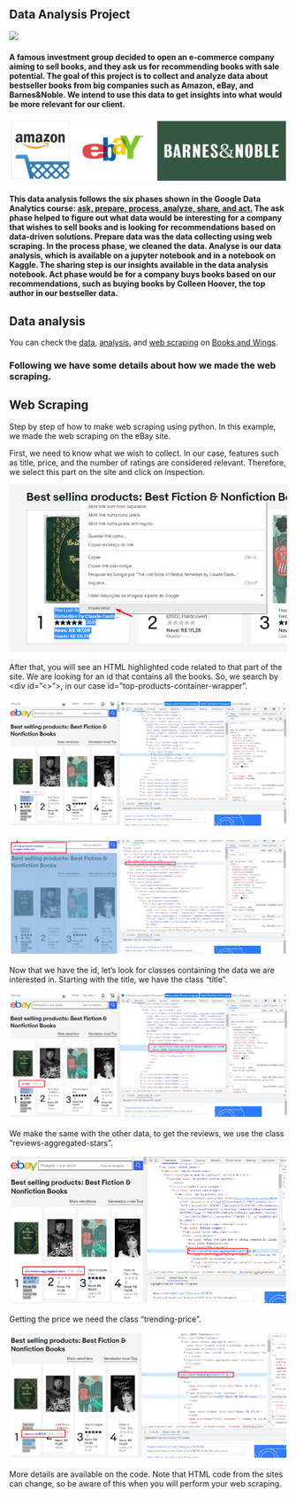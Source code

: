 ## Data Analysis Project

<img src="https://github.com/Wallis16/Data-Science-Portfolio/blob/main/Books%20%26%20Wings/Figures/books.jpg" width="400">

#### A famous investment group decided to open an e-commerce company aiming to sell books, and they ask us for recommending books with sale potential. The goal of this project is to collect and analyze data about bestseller books from big companies such as Amazon, eBay, and Barnes&Noble. We intend to use this data to get insights into what would be more relevant for our client.

![alt text](https://github.com/Wallis16/Data-Science-Portfolio/blob/main/Books%20%26%20Wings/Figures/presentation_image.jpg)

#### This data analysis follows the six phases shown in the Google Data Analytics course: [ask, prepare, process, analyze, share, and act.](https://medium.com/codex/6-phases-of-data-analysis-according-to-google-9e084b89f848) The ask phase helped to figure out what data would be interesting for a company that wishes to sell books and is looking for recommendations based on data-driven solutions. Prepare data was the data collecting using web scraping. In the process phase, we cleaned the data. Analyse is our data analysis, which is available on a jupyter notebook and in a notebook on Kaggle. The sharing step is our insights available in the data analysis notebook. Act phase would be for a company buys books based on our recommendations, such as buying books by Colleen Hoover, the top author in our bestseller data.

## Data analysis
You can check the [data](https://github.com/Wallis16/Web-Scraping-and-EDA-Bookstore/tree/main/Books%20%26%20Wings/Data), [analysis](https://github.com/Wallis16/Web-Scraping-and-EDA-Bookstore/tree/main/Books%20%26%20Wings/Data%20Analysis), and [web scraping](https://github.com/Wallis16/Web-Scraping-and-EDA-Bookstore/tree/main/Books%20%26%20Wings/Web%20Scraping) on [Books and Wings](https://github.com/Wallis16/Web-Scraping-and-EDA-Bookstore/tree/main/Books%20%26%20Wings).

### Following we have some details about how we made the web scraping. 

## Web Scraping
Step by step of how to make web scraping using python. In this example, we made the web scraping on the eBay site.

First, we need to know what we wish to collect. In our case, features such as title, price, and the number of ratings are considered relevant. Therefore, we select this part on the site and click on inspection.

![alt text](https://github.com/Wallis16/Data-Science-Portfolio/blob/main/Books%20%26%20Wings/Figures/web_scraping_step_by_step_1.png)

After that, you will see an HTML highlighted code related to that part of the site. We are looking for an id that contains all the books. So, we search by <div id=”<>”>, in our case id=”top-products-container-wrapper”.

![alt text](https://github.com/Wallis16/Data-Science-Portfolio/blob/main/Books%20%26%20Wings/Figures/web_scraping_step_by_step_2.png)

![alt text](https://github.com/Wallis16/Data-Science-Portfolio/blob/main/Books%20%26%20Wings/Figures/web_scraping_step_by_step_3.png)

Now that we have the id, let’s look for classes containing the data we are interested in. Starting with the title, we have the class “title”.

![alt text](https://github.com/Wallis16/Data-Science-Portfolio/blob/main/Books%20%26%20Wings/Figures/web_scraping_step_by_step_4.png)

We make the same with the other data, to get the reviews, we use the class “reviews-aggregated-stars”.

![alt text](https://github.com/Wallis16/Data-Science-Portfolio/blob/main/Books%20%26%20Wings/Figures/web_scraping_step_by_step_5.png)

Getting the price we need the class “trending-price”.

![alt text](https://github.com/Wallis16/Data-Science-Portfolio/blob/main/Books%20%26%20Wings/Figures/web_scraping_step_by_step_6.png)

More details are available on the code. Note that HTML code from the sites can change, so be aware of this when you will perform your web scraping.

